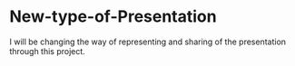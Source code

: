 # New-type-of-Presentation
I will be changing the way of representing and sharing of the presentation through this project. 
